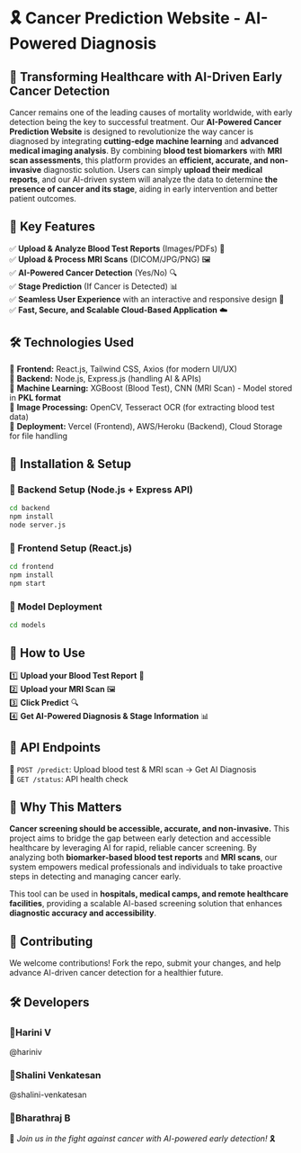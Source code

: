 # 🎗️ Cancer Prediction Website - AI-Powered Diagnosis
## 🌟 Transforming Healthcare with AI-Driven Early Cancer Detection
Cancer remains one of the leading causes of mortality worldwide, with early detection being the key to successful treatment. Our **AI-Powered Cancer Prediction Website** is designed to revolutionize the way cancer is diagnosed by integrating **cutting-edge machine learning** and **advanced medical imaging analysis**. By combining **blood test biomarkers** with **MRI scan assessments**, this platform provides an **efficient, accurate, and non-invasive** diagnostic solution. Users can simply **upload their medical reports**, and our AI-driven system will analyze the data to determine **the presence of cancer and its stage**, aiding in early intervention and better patient outcomes.

## 🚀 Key Features
✅ **Upload & Analyze Blood Test Reports** (Images/PDFs) 📄  
✅ **Upload & Process MRI Scans** (DICOM/JPG/PNG) 🖼️  
✅ **AI-Powered Cancer Detection** (Yes/No) 🔍  
✅ **Stage Prediction** (If Cancer is Detected) 📊  
✅ **Seamless User Experience** with an interactive and responsive design 🎨  
✅ **Fast, Secure, and Scalable Cloud-Based Application** ☁️  

## 🛠️ Technologies Used
🔹 **Frontend:** React.js, Tailwind CSS, Axios (for modern UI/UX)  
🔹 **Backend:** Node.js, Express.js (handling AI & APIs)  
🔹 **Machine Learning:** XGBoost (Blood Test), CNN (MRI Scan) - Model stored in **PKL format**  
🔹 **Image Processing:** OpenCV, Tesseract OCR (for extracting blood test data)  
🔹 **Deployment:** Vercel (Frontend), AWS/Heroku (Backend), Cloud Storage for file handling  

## 📌 Installation & Setup
### 🔹 Backend Setup (Node.js + Express API)
```bash
cd backend
npm install
node server.js  
```

### 🔹 Frontend Setup (React.js)
```bash
cd frontend
npm install
npm start 
```

### 🔹 Model Deployment
```bash
cd models
```

## 🎯 How to Use
1️⃣ **Upload your Blood Test Report** 📄  
2️⃣ **Upload your MRI Scan** 🖼️  
3️⃣ **Click Predict** 🔍  
4️⃣ **Get AI-Powered Diagnosis & Stage Information** 📊  

## 🔗 API Endpoints
🔹 `POST /predict`: Upload blood test & MRI scan → Get AI Diagnosis  
🔹 `GET /status`: API health check  

## 🏥 Why This Matters
**Cancer screening should be accessible, accurate, and non-invasive.** This project aims to bridge the gap between early detection and accessible healthcare by leveraging AI for rapid, reliable cancer screening. By analyzing both **biomarker-based blood test reports** and **MRI scans**, our system empowers medical professionals and individuals to take proactive steps in detecting and managing cancer early.

This tool can be used in **hospitals, medical camps, and remote healthcare facilities**, providing a scalable AI-based screening solution that enhances **diagnostic accuracy and accessibility**.

## 🤝 Contributing
We welcome contributions! Fork the repo, submit your changes, and help advance AI-driven cancer detection for a healthier future.  

## 🛠 Developers

### 👤Harini V 
@hariniv
### 👤Shalini Venkatesan
@shalini-venkatesan
### 👤Bharathraj B

🚀 *Join us in the fight against cancer with AI-powered early detection!* 🎗️

